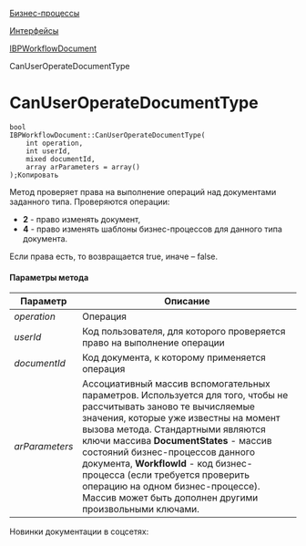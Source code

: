 [Бизнес-процессы](/api_help/bizproc/index.php)

[Интерфейсы](/api_help/bizproc/interface/index.php)

[IBPWorkflowDocument](/api_help/bizproc/interface/IBPWorkflowDocument/index.php)

CanUserOperateDocumentType

CanUserOperateDocumentType
==========================

```
bool
IBPWorkflowDocument::CanUserOperateDocumentType(
	int operation,
	int userId,
	mixed documentId,
	array arParameters = array()
);Копировать
```

Метод проверяет права на выполнение операций над документами заданного типа. Проверяются операции:

* **2** - право изменять документ,
* **4** - право изменять шаблоны бизнес-процессов для данного типа документа.

Если права есть, то возвращается true, иначе – false.

#### Параметры метода

| Параметр | Описание |
| --- | --- |
| *operation* | Операция |
| *userId* | Код пользователя, для которого проверяется право на выполнение операции |
| *documentId* | Код документа, к которому применяется операция |
| *arParameters* | Ассоциативный массив вспомогательных параметров. Используется для того, чтобы не рассчитывать заново те вычисляемые значения, которые уже известны на момент вызова метода. Стандартными являются ключи массива **DocumentStates** - массив состояний бизнес-процессов данного документа, **WorkflowId** - код бизнес-процесса (если требуется проверить операцию на одном бизнес-процессе). Массив может быть дополнен другими произвольными ключами. |

Новинки документации в соцсетях: